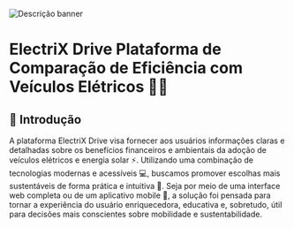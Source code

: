 ![Descrição banner](https://github.com/user-attachments/assets/d24daec2-77c8-4f7c-a83e-1997995ef15b)

# **ElectriX Drive Plataforma de Comparação de Eficiência com Veículos Elétricos 🚗💡**

## 📄 **Introdução**

A plataforma ElectriX Drive visa fornecer aos usuários informações claras e detalhadas sobre os benefícios financeiros e ambientais da adoção de veículos elétricos e energia solar ⚡. Utilizando uma combinação de tecnologias modernas e acessíveis 💻, buscamos promover escolhas mais sustentáveis de forma prática e intuitiva 🌱. Seja por meio de uma interface web completa ou de um aplicativo mobile 📱, a solução foi pensada para tornar a experiência do usuário enriquecedora, educativa e, sobretudo, útil para decisões mais conscientes sobre mobilidade e sustentabilidade.
